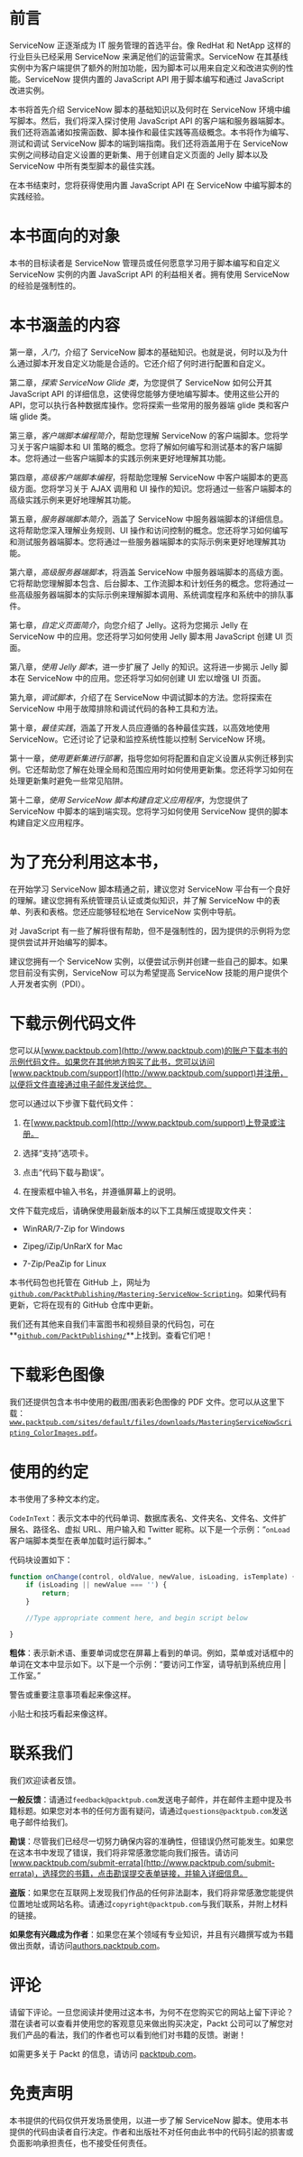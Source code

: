 # 前言

ServiceNow 正逐渐成为 IT 服务管理的首选平台。像 RedHat 和 NetApp 这样的行业巨头已经采用 ServiceNow 来满足他们的运营需求。ServiceNow 在其基线实例中为客户端提供了额外的附加功能，因为脚本可以用来自定义和改进实例的性能。ServiceNow 提供内置的 JavaScript API 用于脚本编写和通过 JavaScript 改进实例。

本书将首先介绍 ServiceNow 脚本的基础知识以及何时在 ServiceNow 环境中编写脚本。然后，我们将深入探讨使用 JavaScript API 的客户端和服务器端脚本。我们还将涵盖诸如按需函数、脚本操作和最佳实践等高级概念。本书将作为编写、测试和调试 ServiceNow 脚本的端到端指南。我们还将涵盖用于在 ServiceNow 实例之间移动自定义设置的更新集、用于创建自定义页面的 Jelly 脚本以及 ServiceNow 中所有类型脚本的最佳实践。

在本书结束时，您将获得使用内置 JavaScript API 在 ServiceNow 中编写脚本的实践经验。

# 本书面向的对象

本书的目标读者是 ServiceNow 管理员或任何愿意学习用于脚本编写和自定义 ServiceNow 实例的内置 JavaScript API 的利益相关者。拥有使用 ServiceNow 的经验是强制性的。

# 本书涵盖的内容

第一章，*入门*，介绍了 ServiceNow 脚本的基础知识。也就是说，何时以及为什么通过脚本开发自定义功能是合适的。它还介绍了何时进行配置和自定义。

第二章，*探索 ServiceNow Glide 类*，为您提供了 ServiceNow 如何公开其 JavaScript API 的详细信息，这使得您能够方便地编写脚本。使用这些公开的 API，您可以执行各种数据库操作。您将探索一些常用的服务器端 glide 类和客户端 glide 类。

第三章，*客户端脚本编程简介*，帮助您理解 ServiceNow 的客户端脚本。您将学习关于客户端脚本和 UI 策略的概念。您将了解如何编写和测试基本的客户端脚本。您将通过一些客户端脚本的实践示例来更好地理解其功能。

第四章，*高级客户端脚本编程*，将帮助您理解 ServiceNow 中客户端脚本的更高级方面。您将学习关于 AJAX 调用和 UI 操作的知识。您将通过一些客户端脚本的高级实践示例来更好地理解其功能。

第五章，*服务器端脚本简介*，涵盖了 ServiceNow 中服务器端脚本的详细信息。这将帮助您深入理解业务规则、UI 操作和访问控制的概念。您还将学习如何编写和测试服务器端脚本。您将通过一些服务器端脚本的实际示例来更好地理解其功能。

第六章，*高级服务器端脚本*，将涵盖 ServiceNow 中服务器端脚本的高级方面。它将帮助您理解脚本包含、后台脚本、工作流脚本和计划任务的概念。您将通过一些高级服务器端脚本的实际示例来理解脚本调用、系统调度程序和系统中的排队事件。

第七章，*自定义页面简介*，向您介绍了 Jelly。这将为您揭示 Jelly 在 ServiceNow 中的应用。您还将学习如何使用 Jelly 脚本用 JavaScript 创建 UI 页面。

第八章，*使用 Jelly 脚本*，进一步扩展了 Jelly 的知识。这将进一步揭示 Jelly 脚本在 ServiceNow 中的应用。您还将学习如何创建 UI 宏以增强 UI 页面。

第九章，*调试脚本*，介绍了在 ServiceNow 中调试脚本的方法。您将探索在 ServiceNow 中用于故障排除和调试代码的各种工具和方法。

第十章，*最佳实践*，涵盖了开发人员应遵循的各种最佳实践，以高效地使用 ServiceNow。它还讨论了记录和监控系统性能以控制 ServiceNow 环境。

第十一章，*使用更新集进行部署*，指导您如何将配置和自定义设置从实例迁移到实例。它还帮助您了解在处理全局和范围应用时如何使用更新集。您还将学习如何在处理更新集时避免一些常见陷阱。

第十二章，*使用 ServiceNow 脚本构建自定义应用程序*，为您提供了 ServiceNow 中脚本的端到端实现。您将学习如何使用 ServiceNow 提供的脚本构建自定义应用程序。

# 为了充分利用这本书，

在开始学习 ServiceNow 脚本精通之前，建议您对 ServiceNow 平台有一个良好的理解。建议您拥有系统管理员认证或类似知识，并了解 ServiceNow 中的表单、列表和表格。您还应能够轻松地在 ServiceNow 实例中导航。

对 JavaScript 有一些了解将很有帮助，但不是强制性的，因为提供的示例将为您提供尝试并开始编写的脚本。

建议您拥有一个 ServiceNow 实例，以便尝试示例并创建一些自己的脚本。如果您目前没有实例，ServiceNow 可以为希望提高 ServiceNow 技能的用户提供个人开发者实例（PDI）。

# 下载示例代码文件

您可以从[www.packtpub.com](http://www.packtpub.com)的账户下载本书的示例代码文件。如果您在其他地方购买了此书，您可以访问[www.packtpub.com/support](http://www.packtpub.com/support)并注册，以便将文件直接通过电子邮件发送给您。

您可以通过以下步骤下载代码文件：

1.  在[www.packtpub.com](http://www.packtpub.com/support)上登录或注册。

1.  选择“支持”选项卡。

1.  点击“代码下载与勘误”。

1.  在搜索框中输入书名，并遵循屏幕上的说明。

文件下载完成后，请确保使用最新版本的以下工具解压或提取文件夹：

+   WinRAR/7-Zip for Windows

+   Zipeg/iZip/UnRarX for Mac

+   7-Zip/PeaZip for Linux

本书代码包也托管在 GitHub 上，网址为[`github.com/PacktPublishing/Mastering-ServiceNow-Scripting`](https://github.com/PacktPublishing/Mastering-ServiceNow-Scripting)。如果代码有更新，它将在现有的 GitHub 仓库中更新。

我们还有其他来自我们丰富图书和视频目录的代码包，可在**[`github.com/PacktPublishing/`](https://github.com/PacktPublishing/)**上找到。查看它们吧！

# 下载彩色图像

我们还提供包含本书中使用的截图/图表彩色图像的 PDF 文件。您可以从这里下载：[`www.packtpub.com/sites/default/files/downloads/MasteringServiceNowScripting_ColorImages.pdf`](https://www.packtpub.com/sites/default/files/downloads/MasteringServiceNowScripting_ColorImages.pdf)。

# 使用的约定

本书使用了多种文本约定。

`CodeInText`：表示文本中的代码单词、数据库表名、文件夹名、文件名、文件扩展名、路径名、虚拟 URL、用户输入和 Twitter 昵称。以下是一个示例：“`onLoad`客户端脚本类型在表单加载时运行脚本。”

代码块设置如下：

```js
function onChange(control, oldValue, newValue, isLoading, isTemplate) {
    if (isLoading || newValue === '') {
        return;
    }

    //Type appropriate comment here, and begin script below

}
```

**粗体**：表示新术语、重要单词或您在屏幕上看到的单词。例如，菜单或对话框中的单词在文本中显示如下。以下是一个示例：“要访问工作室，请导航到系统应用 | 工作室。”

警告或重要注意事项看起来像这样。

小贴士和技巧看起来像这样。

# 联系我们

我们欢迎读者反馈。

**一般反馈**：请通过`feedback@packtpub.com`发送电子邮件，并在邮件主题中提及书籍标题。如果您对本书的任何方面有疑问，请通过`questions@packtpub.com`发送电子邮件给我们。

**勘误**：尽管我们已经尽一切努力确保内容的准确性，但错误仍然可能发生。如果您在这本书中发现了错误，我们将非常感激您能向我们报告。请访问[www.packtpub.com/submit-errata](http://www.packtpub.com/submit-errata)，选择您的书籍，点击勘误提交表单链接，并输入详细信息。

**盗版**：如果您在互联网上发现我们作品的任何非法副本，我们将非常感激您能提供位置地址或网站名称。请通过`copyright@packtpub.com`与我们联系，并附上材料的链接。

**如果您有兴趣成为作者**：如果您在某个领域有专业知识，并且有兴趣撰写或为书籍做出贡献，请访问[authors.packtpub.com](http://authors.packtpub.com/)。

# 评论

请留下评论。一旦您阅读并使用过这本书，为何不在您购买它的网站上留下评论？潜在读者可以查看并使用您的客观意见来做出购买决定，Packt 公司可以了解您对我们产品的看法，我们的作者也可以看到他们对书籍的反馈。谢谢！

如需更多关于 Packt 的信息，请访问 [packtpub.com](https://www.packtpub.com/)。

# 免责声明

本书提供的代码仅供开发场景使用，以进一步了解 ServiceNow 脚本。使用本书提供的代码由读者自行决定。作者和出版社不对任何由此书中的代码引起的损害或负面影响承担责任，也不接受任何责任。
